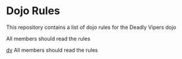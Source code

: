 Dojo Rules
==========

This repository contains a list of dojo rules for the Deadly Vipers dojo

All members should read the rules

[dv](https://github.com/deadlyvipers) All members should read the rules
